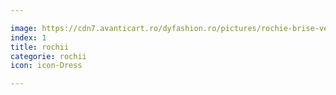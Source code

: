 ```yaml
---

image: https://cdn7.avanticart.ro/dyfashion.ro/pictures/rochie-brise-verde-cu-broderie-si-paiete-la-bust-192059-4.jpeg
index: 1
title: rochii
categorie: rochii
icon: icon-Dress

---
```


